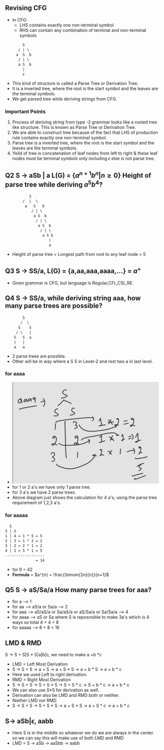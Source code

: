 ## Revising CFG

- In CFG:
  - LHS contains exactly one non-terminal symbol
  - RHS can contain any combination of terminal and non-terminal symbols
```
        S
      / | \
     a  S  b
      / | \
      a S  b
        |
        ε
```
- This kind of structure is called a Parse Tree or Derivation Tree.
- It is a inverted tree, where the root is the start symbol and the leaves are the terminal symbols.
- We get parsed tree while deriving strings from CFG.

### Important Points
1. Process of deriving string from type -2 grammar looks like a rooted tree like structure. This is known as Parse Tree or Derivation Tree.
2. We are able to construct tree because of the fact that LHS of production rule contains exactly one non-terminal symbol.
3. Parse tree is a inverted tree, where the root is the start symbol and the leaves are the terminal symbols.
4. Yeild of tree is concatenation of leaf nodes from left to right & these leaf nodes must be terminal symbols only including $\epsilon$ else is not parse tree.

## Q2 S -> aSb | a  L(G) = {$a^{n+1}b^{n} | n \geq 0$} Height of parse tree while deriving $a^{5}b^{4}$?
```
           S
        /  |  \
         a   S   b
            / | \
             a S  b
              / | \
               a S  b
                / | \
                 a S b
                    |
                    a
```
- Height of parse tree = Longest path from root to any leaf node = 5

## Q3 S -> SS/a, L(G) = {a,aa,aaa,aaaa,...} = $a^{+}$
- Given grammar is CFG, but language is Regular,CFL,CSL,RE.

## Q4 S -> SS/a, while deriving string aaa, how many parse trees are possible?
```
        S
       /  \
      S    S
     / \   |
    S   S  a
    |   |
    a   a 
```
- 2 parse trees are possible.
- Other will be in way where a S S in Level-2 and rest two a in last level.
### for aaaa
- ![Parse tree Calculation](image.png)
- for 1 or 2 a's we have only 1 parse tree.
- for 3 a's we have 2 parse trees.
- Above diagram just shows the calculation for 4 a's, using the parse tree requirement of 1,2,3 a's.
### for aaaaa
```
  S
S | S 
1 | 4 = 1 * 5 = 5
2 | 3 = 1 * 2 = 2
3 | 2 = 2 * 1 = 2
4 | 1 = 5 * 1 = 5
------------------
              = 14
```
- for 6 = 42
- **Formula** = $a^{n} = \frac{\binom{2n}{n}}{n+1}$

## Q5 S -> aS/Sa/a How many parse trees for aaa?
- for a --> 1
- for aa --> aS/a or Sa/a --> 2
- for aaa --> aS/aS/a or Sa/aS/a or aS/Sa/a or Sa/Sa/a --> 4
- for aaaa --> aS or Sa where S is reposnsible to make 3a's which is 4 ways so total 4 + 4 = 8
- for aaaaa --> 8 + 8 = 16

## LMD & RMD  
S -> S + S|S * S|a|b|c, we need to make a +b *c
- LMD = Left Most Derivation
- S -> S + S -> a + S -> a + S * S -> a + b * S -> a + b * c
- Here we used Left to right derivation.
- RMD = Right Most Derivation
- S -> S + S -> S + S * S -> S + S * c -> S + b * c -> a + b * c
- We can also use S*S for derivation as well.
- Derivation can also be LMD and RMD both or neither.
- Niether LMD nor RMD
- S -> S + S -> S + S * S -> a + S * S -> a + S * c -> a + b * c

## S-> aSb|$\epsilon$, aabb
- Here S is in the middle so whatever we do we are always in the center so we can say this will make use of both LMD and RMD
- LMD = S -> aSb -> aaSbb -> aabb